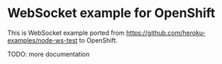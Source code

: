 WebSocket example for OpenShift
===============================

This is WebSocket example ported from https://github.com/heroku-examples/node-ws-test to OpenShift.

TODO: more documentation

